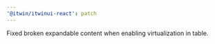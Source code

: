 ```yaml
---
'@itwin/itwinui-react': patch
---
```


Fixed broken expandable content when enabling virtualization in table.
